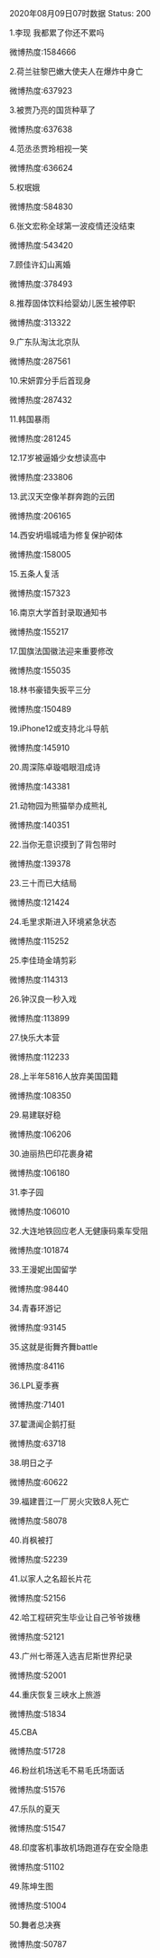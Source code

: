 2020年08月09日07时数据
Status: 200

1.李现 我都累了你还不累吗

微博热度:1584666

2.荷兰驻黎巴嫩大使夫人在爆炸中身亡

微博热度:637923

3.被贾乃亮的国货种草了

微博热度:637638

4.范丞丞贾玲相视一笑

微博热度:636624

5.权珉娥

微博热度:584830

6.张文宏称全球第一波疫情还没结束

微博热度:543420

7.顾佳许幻山离婚

微博热度:378493

8.推荐固体饮料给婴幼儿医生被停职

微博热度:313322

9.广东队淘汰北京队

微博热度:287561

10.宋妍霏分手后首现身

微博热度:287432

11.韩国暴雨

微博热度:281245

12.17岁被逼婚少女想读高中

微博热度:233806

13.武汉天空像羊群奔跑的云团

微博热度:206165

14.西安坍塌城墙为修复保护砌体

微博热度:158005

15.五条人复活

微博热度:157323

16.南京大学首封录取通知书

微博热度:155217

17.国旗法国徽法迎来重要修改

微博热度:155035

18.林书豪错失扳平三分

微博热度:150489

19.iPhone12或支持北斗导航

微博热度:145910

20.周深陈卓璇唱眼泪成诗

微博热度:143381

21.动物园为熊猫举办成熊礼

微博热度:140351

22.当你无意识摸到了背包带时

微博热度:139378

23.三十而已大结局

微博热度:121424

24.毛里求斯进入环境紧急状态

微博热度:115252

25.李佳琦金靖剪彩

微博热度:114313

26.钟汉良一秒入戏

微博热度:113899

27.快乐大本营

微博热度:112233

28.上半年5816人放弃美国国籍

微博热度:108350

29.易建联好稳

微博热度:106206

30.迪丽热巴印花裹身裙

微博热度:106180

31.李子园

微博热度:106010

32.大连地铁回应老人无健康码乘车受阻

微博热度:101874

33.王漫妮出国留学

微博热度:98440

34.青春环游记

微博热度:93145

35.这就是街舞齐舞battle

微博热度:84116

36.LPL夏季赛

微博热度:71401

37.翟潇闻企鹅打挺

微博热度:63718

38.明日之子

微博热度:60622

39.福建晋江一厂房火灾致8人死亡

微博热度:58078

40.肖枫被打

微博热度:52239

41.以家人之名超长片花

微博热度:52156

42.哈工程研究生毕业让自己爷爷拨穗

微博热度:52121

43.广州七蒂莲入选吉尼斯世界纪录

微博热度:52001

44.重庆恢复三峡水上旅游

微博热度:51834

45.CBA

微博热度:51728

46.粉丝机场送毛不易毛氏场面话

微博热度:51576

47.乐队的夏天

微博热度:51547

48.印度客机事故机场跑道存在安全隐患

微博热度:51102

49.陈坤生图

微博热度:51004

50.舞者总决赛

微博热度:50787

